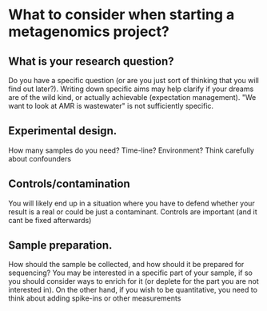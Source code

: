# What to consider when starting a metagenomics project?

## What is your research question? 

Do you have a specific question (or are you just sort of thinking that you will find out later?). Writing down specific aims may help clarify if your dreams are of the wild kind, or actually achievable (expectation management). "We want to look at AMR is wastewater" is not sufficiently specific. 

## Experimental design. 

How many samples do you need? Time-line? Environment? Think carefully about confounders

## Controls/contamination

You will likely end up in a situation where you have to defend whether your result is a real or could be just a contaminant. Controls are important (and it cant be fixed afterwards)

## Sample preparation. 

How should the sample be collected, and how should it be prepared for sequencing? You may be interested in a specific part of your sample, if so you should consider ways to enrich for it (or deplete for the part you are not interested in). On the other hand, if you wish to be quantitative, you need to think about adding spike-ins or other measurements

